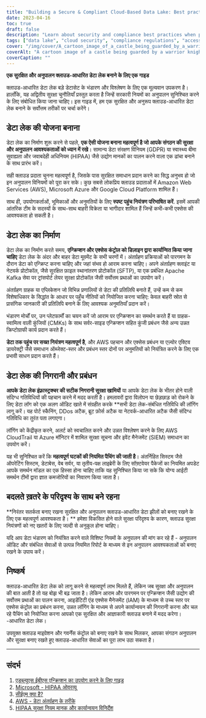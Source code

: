 ```yaml
---
title: "Building a Secure & Compliant Cloud-Based Data Lake: Best practices for protecting stored data"
date: 2023-04-16
toc: true
draft: false
description: "Learn about security and compliance best practices when planning, building and managing cloud-based data lakes in this comprehensive guide."
tags: ["data lake", "cloud security", "compliance regulations", "access controls", "encryption", "AWS", "Azure", "HIPAA", "GDPR", "monitoring", "patching", "cybersecurity", "SIEM solution", "IT support teams", "threat landscape", "cloud migration", "cloud governance"]
cover: "/img/cover/A_cartoon_image_of_a_castle_being_guarded_by_a_warrior.png"
coverAlt: "A cartoon image of a castle being guarded by a warrior knight, symbolizing the concept of strong protection for secure and compliant cloud-based storage"
coverCaption: ""
---
```

 **एक सुरक्षित और अनुपालन क्लाउड-आधारित डेटा लेक बनाने के लिए एक गाइड**  क्लाउड-आधारित डेटा लेक बड़े डेटासेट के भंडारण और विश्लेषण के लिए एक मूल्यवान उपकरण है। हालाँकि, यह अद्वितीय सुरक्षा चुनौतियाँ प्रस्तुत करता है जिन्हें सरकारी नियमों का अनुपालन सुनिश्चित करने के लिए संबोधित किया जाना चाहिए। इस गाइड में, हम एक सुरक्षित और अनुरूप क्लाउड-आधारित डेटा लेक बनाने के सर्वोत्तम तरीकों पर चर्चा करेंगे।  ## डेटा लेक की योजना बनाना  डेटा लेक का निर्माण शुरू करने से पहले, **एक ऐसी योजना बनाना महत्वपूर्ण है जो आपके संगठन की सुरक्षा और अनुपालन आवश्यकताओं को ध्यान में रखे**। सामान्य डेटा संरक्षण विनियम (GDPR) या स्वास्थ्य बीमा सुवाह्यता और जवाबदेही अधिनियम (HIPAA) जैसे उद्योग मानकों का पालन करने वाला एक ढांचा बनाने के साथ प्रारंभ करें।  सही क्लाउड प्रदाता चुनना महत्वपूर्ण है, जिसके पास सुरक्षित समाधान प्रदान करने का सिद्ध अनुभव हो जो इन अनुपालन विनियमों को पूरा कर सके। कुछ सबसे लोकप्रिय क्लाउड प्रदाताओं में Amazon Web Services (AWS), Microsoft Azure और Google Cloud Platform शामिल हैं।  साथ ही, उपयोगकर्ताओं, भूमिकाओं और अनुमतियों के लिए **स्पष्ट पहुंच नियंत्रण परिभाषित करें**. इसमें आपकी आंतरिक टीम के सदस्यों के साथ-साथ बाहरी विक्रेता या भागीदार शामिल हैं जिन्हें कभी-कभी एक्सेस की आवश्यकता हो सकती है।  ## डेटा लेक का निर्माण  डेटा लेक का निर्माण करते समय, **एन्क्रिप्शन और एक्सेस कंट्रोल को डिज़ाइन द्वारा कार्यान्वित किया जाना चाहिए** डेटा लेक के अंदर और बाहर डेटा मूवमेंट के सभी चरणों में। अंतर्ग्रहण प्रक्रियाओं को पारगमन के दौरान डेटा को एन्क्रिप्ट करना चाहिए और जहां संभव हो आराम करना चाहिए। अपने अंतर्ग्रहण क्लाइंट या नेटवर्क प्रोटोकॉल, जैसे सुरक्षित फ़ाइल स्थानांतरण प्रोटोकॉल (SFTP), या एक प्रबंधित Apache Kafka सेवा पर ट्रांसपोर्ट लेयर सुरक्षा प्रोटोकॉल जैसी सर्वोत्तम प्रथाओं का उपयोग करें।  अंतर्ग्रहण ग्राहक या एप्लिकेशन जो विभिन्न प्रणालियों से डेटा की प्रतिलिपि बनाते हैं, उन्हें कम से कम विशेषाधिकार के सिद्धांत के आधार पर पहुँच नीतियों को नियोजित करना चाहिए: केवल बाहरी स्रोत से प्रासंगिक जानकारी की प्रतिलिपि बनाने के लिए आवश्यक अनुमतियाँ प्रदान करें।  भंडारण मोर्चों पर, उन प्लेटफार्मों का चयन करें जो आराम पर एन्क्रिप्शन का समर्थन करते हैं या ग्राहक-स्वामित्व वाली कुंजियों (CMKs) के साथ सर्वर-साइड एन्क्रिप्शन सहित कुंजी प्रबंधन जैसे अन्य उन्नत क्रिप्टोग्राफी कार्य प्रदान करते हैं।  **डेटा तक पहुंच पर सख्त नियंत्रण महत्वपूर्ण है**, और AWS पहचान और एक्सेस प्रबंधन या एज़्योर एक्टिव डायरेक्ट्री जैसे समाधान ऑब्जेक्ट-स्तर और प्रबंधन स्तर दोनों पर अनुमतियों को नियंत्रित करने के लिए एक प्रभावी साधन प्रदान करते हैं।  ## डेटा लेक की निगरानी और प्रबंधन  **आपके डेटा लेक इंफ़्रास्ट्रक्चर की सटीक निगरानी सुरक्षा खामियों** या आपके डेटा लेक के भीतर होने वाली संदिग्ध गतिविधियों की पहचान करने में मदद करती है। हमलावरों द्वारा विलोपन या छेड़छाड़ को रोकने के लिए डेटा लॉग को एक अलग ऑडिट खाते में संग्रहीत करके **सभी डेटा लेक-संबंधित गतिविधि की लॉगिंग लागू करें। यह पोर्ट स्कैनिंग, DDos अटैक, ब्रूट फ़ोर्स अटैक या नेटवर्क-आधारित अटैक जैसी संदिग्ध गतिविधि का तुरंत पता लगाएगा।  लॉगिंग को केंद्रीकृत करने, अलर्ट को स्वचालित करने और उन्नत विश्लेषण करने के लिए AWS CloudTrail या Azure मॉनिटर में शामिल सुरक्षा सूचना और इवेंट मैनेजमेंट (SIEM) समाधान का उपयोग करें।  यह भी सुनिश्चित करें कि **महत्वपूर्ण घटकों की नियमित पैचिंग की जाती है**। अंतर्निहित सिस्टम जैसे ऑपरेटिंग सिस्टम, डेटाबेस, वेब सर्वर, या तृतीय-पक्ष लाइब्रेरी के लिए सॉफ़्टवेयर पैकेजों का नियमित अपडेट आपके समर्थन मॉडल का एक हिस्सा होना चाहिए ताकि यह सुनिश्चित किया जा सके कि योग्य आईटी समर्थन टीमों द्वारा ज्ञात कमजोरियों का निवारण किया जाता है।  ## बदलते ख़तरे के परिदृश्य के साथ बने रहना  **निरंतर सतर्कता बनाए रखना सुरक्षित और अनुपालन क्लाउड-आधारित डेटा झीलों को बनाए रखने के लिए एक महत्वपूर्ण आवश्यकता है। ** हमेशा विकसित होने वाले सुरक्षा परिदृश्य के कारण, क्लाउड सुरक्षा नियंत्रणों को नए खतरों के लिए जल्दी से अनुकूल होना चाहिए।  यदि आप डेटा भंडारण को नियंत्रित करने वाले विशिष्ट नियमों के अनुपालन की मांग कर रहे हैं - अनुपालन ऑडिट और संबंधित सेवाओं से उत्पन्न नियमित रिपोर्ट के माध्यम से इन अनुपालन आवश्यकताओं को बनाए रखने के उपाय करें।  ## निष्कर्ष  क्लाउड-आधारित डेटा लेक को लागू करने से महत्वपूर्ण लाभ मिलते हैं, लेकिन जब सुरक्षा और अनुपालन की बात आती है तो यह बोझ भी बढ़ जाता है। लेकिन आराम और पारगमन पर एन्क्रिप्शन जैसी उद्योग की सर्वोत्तम प्रथाओं का पालन करना, आइडेंटिटी एंड एक्सेस मैनेजमेंट (IAM) के माध्यम से उच्च स्तर पर एक्सेस कंट्रोल का प्रबंधन करना, उन्नत लॉगिंग के माध्यम से अपने कार्यान्वयन की निगरानी करना और चल रहे पैचिंग को नियोजित करना आपको एक सुरक्षित और आज्ञाकारी क्लाउड बनाने में मदद करेगा। -आधारित डेटा लेक।  उपयुक्त क्लाउड माइग्रेशन और गवर्नेंस कंट्रोल को बनाए रखने के साथ मिलकर, आपका संगठन अनुपालन और सुरक्षा बनाए रखते हुए क्लाउड-आधारित सेवाओं का पूरा लाभ उठा सकता है।  _______  ## संदर्भ  1. [एडब्ल्यूएस ईबीएस एन्क्रिप्शन का उपयोग करने के लिए गाइड](https://docs.aws.amazon.com/AWSEC2/latest/UserGuide/AMIEncryption.html) 2. [Microsoft - HIPAA ओवरव्यू](https://learn.microsoft.com/en-us/azure/compliance/offerings/offering-hipaa-us) 3. [सीईएम क्या है?](https://www.varonis.com/blog/what-is-siem) 4. [AWS - डेटा अंतर्ग्रहण के तरीके](https://docs.aws.amazon.com/whitepapers/latest/build-data-lakes/data-ingestion-methods.html) 5. [HIPAA सुरक्षा नियम मानक और कार्यान्वयन विनिर्देश](https://www.hhs.gov/hipaa/for-professionals/security/laws-regulations/index.html)